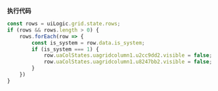 <p class="panel-title"><b>执行代码</b></p>

```javascript
const rows = uiLogic.grid.state.rows;
if (rows && rows.length > 0) {
    rows.forEach(row => {
        const is_system = row.data.is_system;
        if (is_system === 1) {
            row.uaColStates.uagridcolumn1.u2cc9dd2.visible = false;
            row.uaColStates.uagridcolumn1.u8247bb2.visible = false;
        }
    })
}
```

